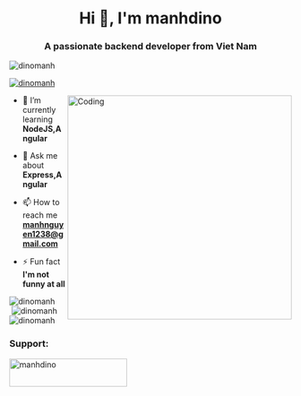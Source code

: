 
<h1 align="center">Hi 👋, I'm manhdino</h1>
<h3 align="center">A passionate backend  developer from Viet Nam</h3>


<p align="left"> <img src="https://komarev.com/ghpvc/?username=manhdino&label=Profile%20views&color=0e75b6&style=flat" alt="dinomanh" /> </p>

<p align="left"> <a href="https://github.com/ryo-ma/github-profile-trophy"><img src="https://github-profile-trophy.vercel.app/?username=manhdino" alt="dinomanh" /></a> </p>

<img align="right" alt="Coding" width="400" src="https://img.etimg.com/thumb/msid-84146083,width-1015,height-761,imgsize-638053,resizemode-8,quality-100/prime/technology-and-startups/booting-up-developer-economy-how-tech-startups-are-helping-coders-build-and-test-software-faster.jpg">

- 🌱 I’m currently learning **NodeJS,Angular**

- 💬 Ask me about **Express,Angular**

- 📫 How to reach me **manhnguyen1238@gmail.com**

- ⚡ Fun fact **I'm not funny at all**











<div><img src="https://github-readme-stats.vercel.app/api/top-langs?username=manhdino&show_icons=true&locale=en&layout=compact" alt="dinomanh" /></div>

<div>&nbsp;<img src="https://github-readme-stats.vercel.app/api?username=manhdino&show_icons=true&locale=en" alt="dinomanh" /></div>

<div><img align="center" src="https://github-readme-streak-stats.herokuapp.com/?user=manhdino&" alt="dinomanh" /></div>
<h3 align="left">Support:</h3>
<p><a href="https://www.buymeacoffee.com/manhdino"> <img align="left" src="https://cdn.buymeacoffee.com/buttons/v2/default-yellow.png" height="50" width="210" alt="manhdino" /></a></p><br><br>
